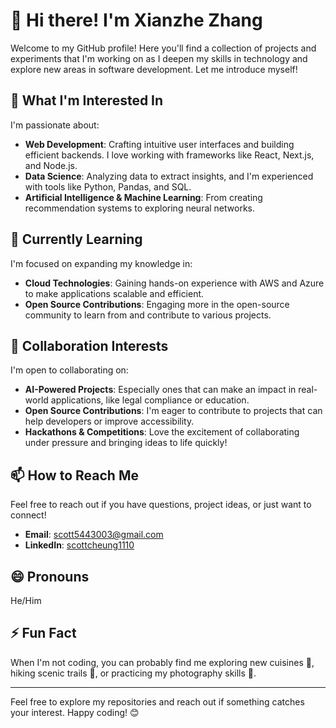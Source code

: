 # 👋 Hi there! I'm Xianzhe Zhang

Welcome to my GitHub profile! Here you'll find a collection of projects and experiments that I'm working on as I deepen my skills in technology and explore new areas in software development. Let me introduce myself!

## 👀 What I'm Interested In
I'm passionate about:
- **Web Development**: Crafting intuitive user interfaces and building efficient backends. I love working with frameworks like React, Next.js, and Node.js.
- **Data Science**: Analyzing data to extract insights, and I'm experienced with tools like Python, Pandas, and SQL.
- **Artificial Intelligence & Machine Learning**: From creating recommendation systems to exploring neural networks.


## 🌱 Currently Learning
I'm focused on expanding my knowledge in:
- **Cloud Technologies**: Gaining hands-on experience with AWS and Azure to make applications scalable and efficient.
- **Open Source Contributions**: Engaging more in the open-source community to learn from and contribute to various projects.

## 💞️ Collaboration Interests
I'm open to collaborating on:
- **AI-Powered Projects**: Especially ones that can make an impact in real-world applications, like legal compliance or education.
- **Open Source Contributions**: I'm eager to contribute to projects that can help developers or improve accessibility.
- **Hackathons & Competitions**: Love the excitement of collaborating under pressure and bringing ideas to life quickly!

## 📫 How to Reach Me
Feel free to reach out if you have questions, project ideas, or just want to connect!
- **Email**: [scott5443003@gmail.com](mailto:scott5443003@gmail.com)
- **LinkedIn**: [scottcheung1110](https://www.linkedin.com/in/scottcheung1110/)

## 😄 Pronouns
He/Him

## ⚡ Fun Fact
When I'm not coding, you can probably find me exploring new cuisines 🍜, hiking scenic trails 🌲, or practicing my photography skills 📸.

---

Feel free to explore my repositories and reach out if something catches your interest. Happy coding! 😊
